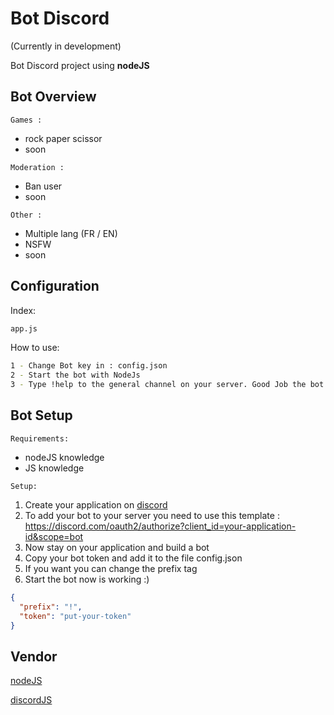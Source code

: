 # Bot Discord
(Currently in development)

Bot Discord project using **nodeJS**
## Bot Overview
``
Games : 
``
* rock paper scissor
* soon

``
Moderation : 
``
* Ban user
* soon

``
Other : 
``
* Multiple lang (FR / EN)
* NSFW
* soon

## Configuration

Index:
```bash
app.js
```
How to use:
```bash
1 - Change Bot key in : config.json
2 - Start the bot with NodeJs
3 - Type !help to the general channel on your server. Good Job the bot now working 
```
## Bot Setup

``
Requirements:
``

* nodeJS knowledge
* JS knowledge
 
``
Setup:
``
1. Create your application on [discord](https://discord.com/developers/applications/)
2. To add your bot to your server you need to use this template : 
    https://discord.com/oauth2/authorize?client_id=your-application-id&scope=bot
3. Now stay on your application and build a bot
4. Copy your bot token and add it to the file config.json
5. If you want you can change the prefix tag 
6. Start the bot now is working :)

```json
{
  "prefix": "!",
  "token": "put-your-token"
}

```
 
## Vendor
[nodeJS](https://nodejs.org/en/)

[discordJS](https://discord.js.org)